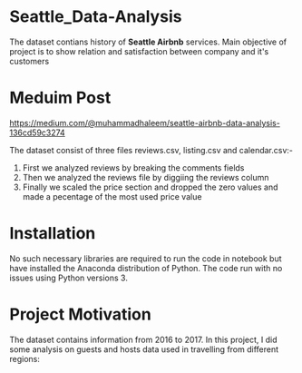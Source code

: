 # Seattle_Data-Analysis
The dataset contians history of **Seattle Airbnb** services. Main objective of project is to show relation and satisfaction between company and it's customers                                     

# Meduim Post
 https://medium.com/@muhammadhaleem/seattle-airbnb-data-analysis-136cd59c3274

The dataset consist of three files reviews.csv, listing.csv and calendar.csv:-
1. First we analyzed reviews by breaking the comments fields
2. Then we analyzed the reviews file by diggiing the reviews column
3. Finally we scaled the price section and dropped the zero values and made a pecentage of the most used price value

# Installation
No such necessary libraries are required to run the code in notebook but have installed the Anaconda distribution of Python.
The code run with no issues using Python versions 3.

# Project Motivation
The dataset contains information from 2016 to 2017.
In this project, I did some analysis on guests and hosts data used in travelling from different regions:
